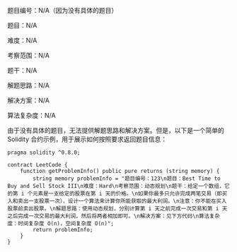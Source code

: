 题目编号：N/A（因为没有具体的题目）

题目：N/A

难度：N/A

考察范围：N/A

题干：N/A

解题思路：N/A

解决方案：N/A

算法复杂度：N/A

由于没有具体的题目，无法提供解题思路和解决方案。但是，以下是一个简单的 Solidity 合约示例，用于展示如何按照要求返回题目信息：

```solidity
pragma solidity ^0.8.0;

contract LeetCode {
    function getProblemInfo() public pure returns (string memory) {
        string memory problemInfo = "题目编号：123\n题目：Best Time to Buy and Sell Stock III\n难度：Hard\n考察范围：动态规划\n题干：给定一个数组，它的第 i 个元素是一支给定的股票在第 i 天的价格。\n如果你最多只允许完成两笔交易（即买入和卖出一支股票一次），设计一个算法来计算你所能获取的最大利润。\n注意：你不能在买入股票前卖出股票。\n解题思路：使用动态规划，分别计算第 i 天之前完成一次交易和第 i 天之后完成一次交易的最大利润，然后将两者相加即可。\n解决方案：见下方代码\n算法复杂度：时间复杂度 O(n)，空间复杂度 O(n)";
        return problemInfo;
    }
}
```